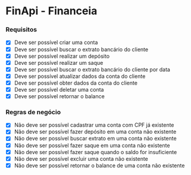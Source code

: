 # FinApi - Financeia

### Requisitos

- [x] Deve ser possível criar uma conta
- [x] Deve ser possível buscar o extrato bancário do cliente
- [x] Deve ser possível realizar um depósito
- [x] Deve ser possível realizar um saque
- [x] Deve ser possível buscar o extrato bancário do cliente por data
- [x] Deve ser possível atualizar dados da conta do cliente
- [x] Deve ser possível obter dados da conta do cliente
- [x] Deve ser possível deletar uma conta
- [x] Deve ser possível retornar o balance

### Regras de negócio

- [x] Não deve ser possível cadastrar uma conta com CPF já existente
- [x] Não deve ser possível fazer depósito em uma conta não existente
- [x] Não deve ser possível buscar extrato em uma conta não existente
- [x] Não deve ser possível fazer saque em uma conta não existente
- [x] Não deve ser possível fazer saque quando o saldo for insuficiente
- [x] Não deve ser possível excluir uma conta não existente
- [x] Não deve ser possível retornar o balance de uma conta não existente
